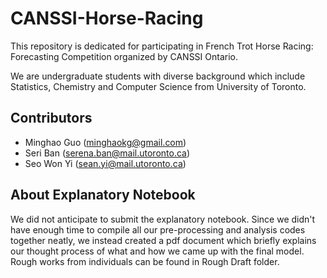 # CANSSI-Horse-Racing

This repository is dedicated for participating in French Trot Horse Racing: Forecasting Competition organized by CANSSI Ontario.

We are undergraduate students with diverse background which include Statistics, Chemistry and Computer Science from University of Toronto.

## Contributors

- Minghao Guo (minghaokg@gmail.com)
- Seri Ban (serena.ban@mail.utoronto.ca)
- Seo Won Yi (sean.yi@mail.utoronto.ca)

## About Explanatory Notebook

We did not anticipate to submit the explanatory notebook. Since we didn't have enough time to compile all our pre-processing and analysis codes together neatly, we instead created a pdf document which briefly explains our thought process of what and how we came up with the final model. Rough works from individuals can be found in Rough Draft folder.

